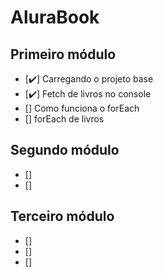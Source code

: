 # AluraBook

## Primeiro módulo

- [✔️] Carregando o projeto base
- [✔️] Fetch de livros no console
- [] Como funciona o forEach
- [] forEach de livros

## Segundo módulo

- []
- []

## Terceiro módulo

- []
- []
- []
